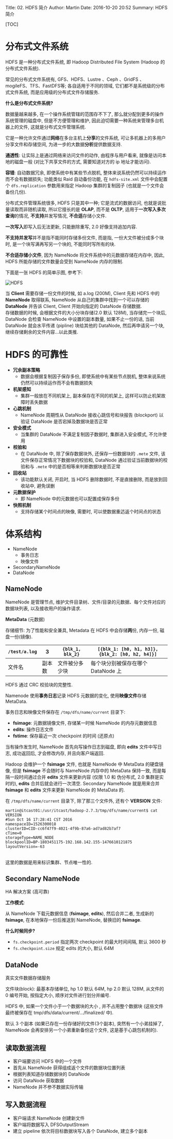 Title: 02. HDFS 简介
Author: Martin
Date: 2016-10-20 20:52
Summary: HDFS 简介

[TOC]

# 分布式文件系统
HDFS 是一种分布式文件系统, 即 Hadoop Distributed File System (Hadoop 的分布式文件系统).

常见的分布式文件系统有, GFS、HDFS、Lustre 、Ceph 、GridFS 、mogileFS、TFS、FastDFS等; 各自适用于不同的领域, 它们都不是系统级的分布式文件系统, 而是应用级的分布式文件存储服务.

**什么是分布式文件系统?**

数据量越来越多, 在一个操作系统管辖的范围存不下了, 那么就分配到更多的操作系统管理的磁盘中, 但是不方便管理和维护, 因此迫切需要一种系统来管理多台机器上的文件, 这就是分布式文件管理系统.

它是一种允许文件通过**网络**在多台主机上**分享**的文件系统, 可让多机器上的多用户分享文件和存储空间, 为进一步的大数据**分析**提供数据支持.

**通透性**: 让实际上是通过网络来访问文件的动作, 由程序与用户看来, 就像是访问本地的磁盘一般 (对比下共享文件的方式, 需要知道对方的 ip 地址才能访问).

**容错**: 自动数据冗余, 即使系统中有某些节点脱机, 整体来说系统仍然可以持续运作而不会有数据损失; 功能类似 Raid 自动备份功能, 在 `hdfs-site.xml` 文件中会配置个 `dfs.replication` 参数用来指定 Hadoop 集群的复制因子 (也就是一个文件会备份几份).

分布式文件管理系统很多, HDFS 只是其中一种; 它是流式的数据访问, 也就是说批量读取而非随机读取, 所以它擅长的是 **OLAP**, 而不是 **OLTP**, 适用于**一次写入多次查询**的情况, **不支持**并发写情况, **不合适**存储小文件.

**一次写入**即写入后无法更新, 只能删除重写, 2.0 好像支持追加内容.

**不支持并发写**并不是指不能同时存储多份文件, 而是指, 一份大文件被分成多个块时, 是一个块写满再写另一个块的, 不能同时写所有的块.

**不合适存储小文件**, 因为 NameNode 将文件系统中的元数据存储在内存中, 因此, HDFS 所能存储的文件数量会受到 NameNode 内存的限制.

下面是一张 HDFS 的简单示图, 参考下:

![HDFS](http://i61.tinypic.com/dwcpw9.jpg)

当 **Client** 需要存储一份文件的时候, 如 a.log (200M), Client 先和 HDFS 中的 **NameNode** 取得联系, NameNode 从自己的集群中找到一个可以存储的 **DataNode** 并告诉 Client, Client 开始向指定的 DataNode 存储数据.<br>
存储数据的时候, 会根据文件的大小分块存储(2.0 默认 128M), 当存储完一个块后, DataNode 会检查 NameNode 中设置的副本数量, 如果不止一份的话, 当前 DataNode 就会水平传递 (pipline) 块给其他的 DataNode, 然后再申请另一个块, 继续存储剩余的文件内容…以此类推.

# HDFS 的可靠性
- **冗余副本策略**
    + 数据会根据复制因子保存多份, 即使系统中有某些节点脱机, 整体来说系统仍然可以持续运作而不会有数据损失
- **机架感知**
    +  集群一般放在不同机架上, 副本保存在不同的机架上, 这样可以防止机架故障时丢失数据
- **心跳机制**
    + NameNode 周期性从 DataNode 接收心跳信号和块报告 (blockport) 以验证 DataNode 是否宕掉及数据块是否正常
- **安全模式**
    + 当集群的 DataNode 不满足复制因子数据时, 集群进入安全模式, 不允许使用
- **校验和**
    + 在 DataNode 中, 除了保存数据块外, 还保存一份数据块的 `.mete` 文件, 该文件保存正常情况下数据块的校验和, DataNode 通过验证当前数据块的校验和与 `.mete` 中的是否相等来判断数据块是否正常
- **回收站**
    + 该功能默认关闭, 开启时, 当 HDFS 删除数据时, 不是直接删除, 而是放到回收站中, 避免误删
- **元数据保护**
    + 即 NameNode 中的元数据也可以配置成保存多份
- **快照机制**
    +  支持存储某个时间点的映像, 需要时, 可以使数据重迒返个时间点的状态

# 体系结构
- NameNode
    + 事务日志
    + 映像文件
- SecondaryNameNode
- DataNode

## NameNode
NameNode 是管理节点, 维护文件目录树、文件/目录的元数据、每个文件对应的数据块列表, 以及接收用户的操作请求.

**MetaData** (元数据)

存储细节: 为了性能和安全兼具, Metadata 在 HDFS 中会存储**两**份, 内存一份, 磁盘一份(镜像).

| `/test/a.log` |   3    | `{blk_1, blk_2}` | `[{blk_1: [h0, h1, h3]}, {blk_2: [h0, h2, h4]}]` |
|---------------|--------|------------------|--------------------------------------------------|
| 文件名        | 副本数 | 文件被分多少块   | 每个块分别被保存在哪个 DataNode 上               |

HDFS 通过 CRC 校验块的完整性.

Namenode 使用**事务日志**记录 HDFS 元数据的变化, 使用**映像文件**存储 MetaData.

事务日志和映像文件保存在 `/tmp/dfs/name/current` 目录下:

- **fsimage**: 元数据镜像文件, 存储某一时候 NameNode 的内存元数据信息
- **edits**: 操作日志文件
- **fstime**: 保存最近一次 checkpoint 的时间 (还原点)

当有操作发生时, NameNode 首先向写操作日志到磁盘, 即向 **edits** 文件中写日志, 成功返回后, 才会修改内存, 并且向客户端返回.

Hadoop 会维护一个 **fsimage** 文件, 也就是 NameNode 中 MetaData 的硬盘镜像, 但是 **fsimage** 不会随时与 NameNode 内存中的 MetaData 保持一致, 而是每隔一段时间通过合并 **edits** 文件来更新内容 (仅限 1.0 和 伪分布式, 2.0 集群是实时的), **edits** 合并后就会进行一次清空. Secondary NameNode 就是用来合并 **fsimage** 和 **edits** 文件来更新 NameNode 的 MetaData 的.

在 `/tmp/dfs/name/current` 目录下, 除了那三个文件外, 还有个 **VERSION** 文件:

```shell
martin@itcast01:/usr/itcast/hadoop-2.7.3/tmp/dfs/name/current$ cat VERSION
#Sun Oct 16 17:28:41 CST 2016
namespaceID=1526300018
clusterID=CID-cc6f47f9-4021-4f9b-87a6-ad7ad82b7af7
cTime=0
storageType=NAME_NODE
blockpoolID=BP-1803451175-192.168.142.155-1476610121875
layoutVersion=-63
```
<br>
这里的数据是用来标识集群、节点唯一性的.

## Secondary NameNode
HA 解决方案 (高可靠)

**工作模式**:

从 NameNode 下载元数据信息 (**fsimage**, **edits**), 然后合并二者, 生成新的 **fsimage**, 在本地保存一份后推送到 NameNode, 替换旧的 **fsimage**.

**什么时候同步?**

- `fs.checkpoint.period` 指定两次 checkpoint 的最大时间间隔, 默认 3600 秒
- `fs.checkpoint.size` 规定 edits 的大小, 默认 64M

## DataNode
真实文件数据存储服务

文件块(block): 最基本存储单位, hp 1.0 默认 64M, hp 2.0 默认 128M, 从文件的 0 编号开始, 按指定大小, 顺序对文件进行划分并编号.

HDFS 中, 如果一个文件小于一个数据块的大小 , 并不占用整个数据块 (这些文件最终被保存在 tmp/dfs/data/current/.../finalized/ 中).

默认 3 个副本 (如果已存在一份存储好的文件(3个副本), 突然有一个小弟挂掉了, NameNode 会再安排另一个小弟重新备份这个文件, 这是基于心跳包机制的).

## 读取数据流程
- 客户端要访问 HDFS 中的一个文件
- 首先从 NameNode 获得组成返个文件的数据块位置列表
- 根据列表知道存储数据块的 DataNode
- 访问 DataNode 获取数据
- NameNode 并不参不数据实际传输

## 写入数据流程
- 客户端请求 NameNode 创建新文件
- 客户端将数据写入 DFSOutputStream
- 建立 pipeline 依次将目标数据块写入各个 DataNode, 建立多个副本
